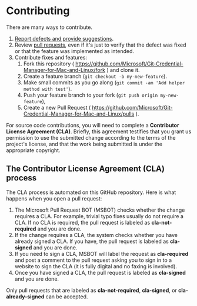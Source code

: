 Contributing
============
There are many ways to contribute.

1. [Report defects and provide suggestions](https://github.com/Microsoft/Git-Credential-Manager-for-Mac-and-Linux/issues).
2. Review [pull requests](https://github.com/Microsoft/Git-Credential-Manager-for-Mac-and-Linux/pulls), even if it's just to verify that the defect was fixed or that the feature was implemented as intended.
3. Contribute fixes and features:
    1. Fork this repository ( https://github.com/Microsoft/Git-Credential-Manager-for-Mac-and-Linux/fork ) and clone it.
    2. Create a feature branch (`git checkout -b my-new-feature`).
    3. Make small commits as you go along (`git commit -am 'Add helper method with test'`).
    4. Push your feature branch to your fork (`git push origin my-new-feature`),
    5. Create a new Pull Request ( https://github.com/Microsoft/Git-Credential-Manager-for-Mac-and-Linux/pulls ).

For source code contributions, you will need to complete a **Contributor License Agreement (CLA)**. Briefly, this agreement testifies that you grant us permission to use the submitted change according to the terms of the project's license, and that the work being submitted is under the appropriate copyright.

The Contributor License Agreement (CLA) process
-----------------------------------------------
The CLA process is automated on this GitHub repository.  Here is what happens when you open a pull request:

1. The Microsoft Pull Request BOT (MSBOT) checks whether the change requires a CLA. For example, trivial typo fixes usually do not require a CLA. If no CLA is required, the pull request is labeled as **cla-not-required** and you are done.
2. If the change requires a CLA, the system checks whether you have already signed a CLA. If you have, the pull request is labeled as **cla-signed** and you are done.
3. If you need to sign a CLA, MSBOT will label the request as **cla-required** and post a comment to the pull request asking you to sign in to a website to sign the CLA (it is fully digital and no faxing is involved).
4. Once you have signed a CLA, the pull request is labeled as **cla-signed** and you are done.

Only pull requests that are labeled as **cla-not-required**, **cla-signed**, or **cla-already-signed** can be accepted.
